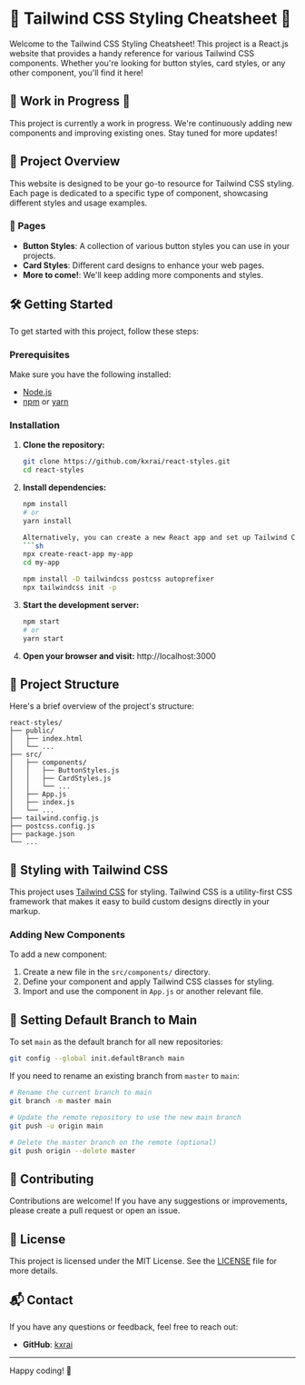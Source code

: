 # 🌟 Tailwind CSS Styling Cheatsheet 🌟

Welcome to the Tailwind CSS Styling Cheatsheet! This project is a React.js website that provides a handy reference for various Tailwind CSS components. Whether you're looking for button styles, card styles, or any other component, you'll find it here!

## 🚧 Work in Progress 🚧

This project is currently a work in progress. We're continuously adding new components and improving existing ones. Stay tuned for more updates!

## 🚀 Project Overview

This website is designed to be your go-to resource for Tailwind CSS styling. Each page is dedicated to a specific type of component, showcasing different styles and usage examples.

### 📄 Pages

- **Button Styles**: A collection of various button styles you can use in your projects.
- **Card Styles**: Different card designs to enhance your web pages.
- **More to come!**: We'll keep adding more components and styles.

## 🛠️ Getting Started

To get started with this project, follow these steps:

### Prerequisites

Make sure you have the following installed:

- [Node.js](https://nodejs.org/)
- [npm](https://www.npmjs.com/) or [yarn](https://yarnpkg.com/)

### Installation

1. **Clone the repository:**
   ```sh
   git clone https://github.com/kxrai/react-styles.git
   cd react-styles
   ```

2. **Install dependencies:**
   ```sh
   npm install
   # or
   yarn install

   Alternatively, you can create a new React app and set up Tailwind CSS:
   ```sh
   npx create-react-app my-app
   cd my-app

   npm install -D tailwindcss postcss autoprefixer
   npx tailwindcss init -p
   ```

3. **Start the development server:**
   ```sh
   npm start
   # or
   yarn start
   ```

4. **Open your browser and visit:**
   http://localhost:3000

## 📁 Project Structure

Here's a brief overview of the project's structure:

```
react-styles/
├── public/
│   ├── index.html
│   └── ...
├── src/
│   ├── components/
│   │   ├── ButtonStyles.js
│   │   ├── CardStyles.js
│   │   └── ...
│   ├── App.js
│   ├── index.js
│   └── ...
├── tailwind.config.js
├── postcss.config.js
├── package.json
└── ...
```

## 🎨 Styling with Tailwind CSS

This project uses [Tailwind CSS](https://tailwindcss.com/) for styling. Tailwind CSS is a utility-first CSS framework that makes it easy to build custom designs directly in your markup.

### Adding New Components

To add a new component:

1. Create a new file in the `src/components/` directory.
2. Define your component and apply Tailwind CSS classes for styling.
3. Import and use the component in `App.js` or another relevant file.

## 📝 Setting Default Branch to Main

To set `main` as the default branch for all new repositories:
```sh
git config --global init.defaultBranch main
```

If you need to rename an existing branch from `master` to `main`:
```sh
# Rename the current branch to main
git branch -m master main

# Update the remote repository to use the new main branch
git push -u origin main

# Delete the master branch on the remote (optional)
git push origin --delete master
```

## 🤝 Contributing

Contributions are welcome! If you have any suggestions or improvements, please create a pull request or open an issue.

## 📜 License

This project is licensed under the MIT License. See the [LICENSE](LICENSE) file for more details.

## 📬 Contact

If you have any questions or feedback, feel free to reach out:

<!--
- **Your Name**: Alicia Loi
- **Email**: your-email@example.com -->
- **GitHub**: [kxrai](https://github.com/kxrai)

---

Happy coding! 🎉
